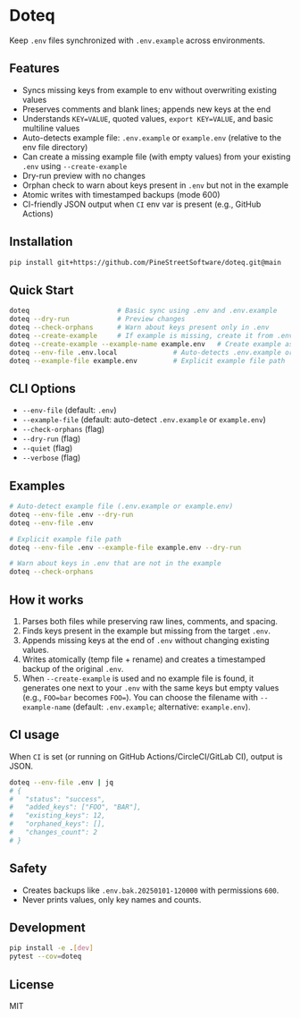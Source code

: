 # Doteq

Keep `.env` files synchronized with `.env.example` across environments.

## Features

- Syncs missing keys from example to env without overwriting existing values
- Preserves comments and blank lines; appends new keys at the end
- Understands `KEY=VALUE`, quoted values, `export KEY=VALUE`, and basic multiline values
- Auto-detects example file: `.env.example` or `example.env` (relative to the env file directory)
- Can create a missing example file (with empty values) from your existing `.env` using `--create-example`
- Dry-run preview with no changes
- Orphan check to warn about keys present in `.env` but not in the example
- Atomic writes with timestamped backups (mode 600)
- CI-friendly JSON output when `CI` env var is present (e.g., GitHub Actions)

## Installation

```bash
pip install git+https://github.com/PineStreetSoftware/doteq.git@main

```

## Quick Start

```bash
doteq                      # Basic sync using .env and .env.example
doteq --dry-run            # Preview changes
doteq --check-orphans      # Warn about keys present only in .env
doteq --create-example     # If example is missing, create it from .env keys (empty values)
doteq --create-example --example-name example.env   # Create example as example.env instead of .env.example
doteq --env-file .env.local              # Auto-detects .env.example or example.env
doteq --example-file example.env         # Explicit example file path
```

## CLI Options

- `--env-file` (default: `.env`)
- `--example-file` (default: auto-detect `.env.example` or `example.env`)
- `--check-orphans` (flag)
- `--dry-run` (flag)
- `--quiet` (flag)
- `--verbose` (flag)

## Examples

```bash
# Auto-detect example file (.env.example or example.env)
doteq --env-file .env --dry-run
doteq --env-file .env

# Explicit example file path
doteq --env-file .env --example-file example.env --dry-run

# Warn about keys in .env that are not in the example
doteq --check-orphans
```

## How it works

1. Parses both files while preserving raw lines, comments, and spacing.
2. Finds keys present in the example but missing from the target `.env`.
3. Appends missing keys at the end of `.env` without changing existing values.
4. Writes atomically (temp file + rename) and creates a timestamped backup of the original `.env`.
5. When `--create-example` is used and no example file is found, it generates one next to your `.env` with the same keys but empty values (e.g., `FOO=bar` becomes `FOO=`). You can choose the filename with `--example-name` (default: `.env.example`; alternative: `example.env`).

## CI usage

When `CI` is set (or running on GitHub Actions/CircleCI/GitLab CI), output is JSON.

```bash
doteq --env-file .env | jq
# {
#   "status": "success",
#   "added_keys": ["FOO", "BAR"],
#   "existing_keys": 12,
#   "orphaned_keys": [],
#   "changes_count": 2
# }
```

## Safety

- Creates backups like `.env.bak.20250101-120000` with permissions `600`.
- Never prints values, only key names and counts.

## Development

```bash
pip install -e .[dev]
pytest --cov=doteq
```

## License

MIT

